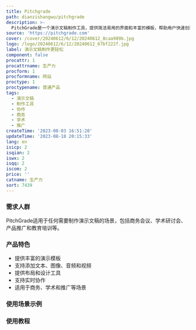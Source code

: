 ```yaml
---
title: Pitchgrade
path: dianzishangwu/pitchgrade
description: >-
  PitchGrade是一个演示文稿制作工具，提供简洁易用的界面和丰富的模板，帮助用户快速创建专业的演示文稿。通过PitchGrade，您可以轻松添加文本、图像、音频和视频，并进行布局和设计。同时，PitchGrade还提供实时协作功能，方便团队成员共同编辑和审阅演示文稿。无论是商务演讲、学术报告还是产品推广，PitchGrade都能帮助您制作出引人注目的演示文稿。
source: 'https://pitchgrade.com'
cover: /cover/20240612/6/12/20240612_8caa989b.jpg
logo: /logo/20240612/6/12/20240612_67bf222f.jpg
label: 演示文稿制作更轻松
component: false
procattr: 1
procattrname: 生产力
procform: 1
procformname: 网站
proctype: 1
proctypename: 普通产品
tags:
  - 演示文稿
  - 制作工具
  - 协作
  - 商务
  - 学术
  - 推广
createTime: '2023-08-03 16:51:20'
updateTime: '2023-08-18 20:15:33'
lang: en
isicp: 2
isqian: 2
iswx: 2
isqq: 2
iscom: 2
price: ''
catname: 生产力
sort: 7439
---
```




### 需求人群
PitchGrade适用于任何需要制作演示文稿的场景，包括商务会议、学术研讨会、产品推广和教育培训等。

### 产品特色
- 提供丰富的演示模板
- 支持添加文本、图像、音频和视频
- 提供布局和设计工具
- 支持实时协作
- 适用于商务、学术和推广等场景

### 使用场景示例


### 使用教程


  
